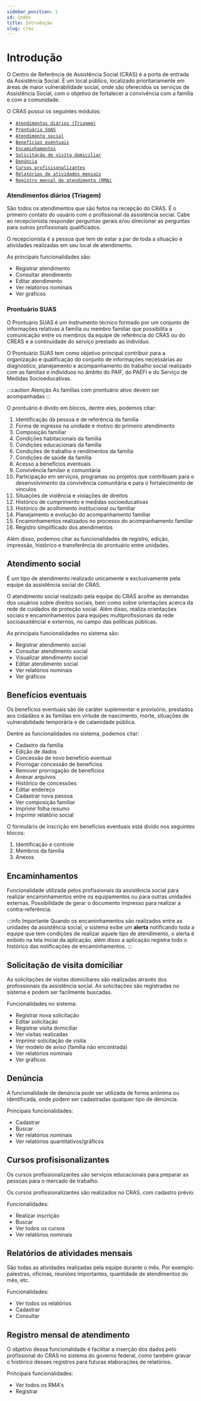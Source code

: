 ```yaml
---
sidebar_position: 1
id: index
title: Introdução
slug: cras
---
```


# Introdução

O Centro de Referência de Assistência Social (CRAS) é a porta de entrada da Assistência Social. É um local público, localizado prioritariamente em áreas de maior vulnerabilidade social, onde são oferecidos os serviços de Assistência Social, com o objetivo de fortalecer a convivência com a família e com a comunidade.

O CRAS possui os seguintes módulos:

- [`Atendimentos diários (Triagem)`](#atendimentos-diários-triagem)
- [`Prontuário SUAS`](#prontuário-suas) 
- [`Atendimento social`](#atendimento-social)  
- [`Benefícios eventuais`](#benefícios-eventuais)   
- [`Encaminhamentos`](#encaminhamentos)   
- [`Solicitação de visita domiciliar`](#solicitação-de-visita-domiciliar)    
- [`Denúncia`](#denúncia)
- [`Cursos profisisonalizantes`](#cursos-profisisonalizantes) 
- [`Relatórios de atividades mensais`](#relatórios-de-atividades-mensais) 
- [`Registro mensal de atendimento (RMA)`](#registro-mensal-de-atendimento)  

### Atendimentos diários (Triagem)

São todos os atendimentos que são feitos na recepção do CRAS. É o primeiro contato do usuário com o profissional da assistência social. Cabe ao recepcionista responder perguntas gerais e/ou direcionar as perguntas para outros profissionais qualificados.

O recepcionista é a pessoa que tem de estar a par de toda a situação e atividades realizadas em seu local de atendimento.

As principais funcionalidades são:

- Registrar atendimento
- Consultar atendimento
- Editar atendimento
- Ver relatórios nominais
- Ver gráficos

### Prontuário SUAS

O Prontuário SUAS é um instrumento técnico formado por um conjunto de informações relativas à família ou membro familiar que possibilita a comunicação entre os membros da equipe de referência do CRAS ou do CREAS e a continuidade do serviço prestado ao indivíduo.

O Prontuário SUAS tem como objetivo principal contribuir para a organização e qualificação do conjunto de informações necessárias ao diagnóstico, planejamento e acompanhamento do trabalho social realizado com as famílias e indivíduos no âmbito do PAIF, do PAEFI e do Serviço de Medidas Socioeducativas.

:::caution Atenção
As famílias com prontuário ativo devem ser acompanhadas
:::

O prontuário é divido em blocos, dentre eles, podemos citar:

1. Identificação da pessoa e de referência da família
2. Forma de ingresso na unidade e motivo do primeiro atendimento
3. Composição familiar
4. Condições habitacionais da família
5. Condições educacionais da família
6. Condições de trabalho e rendimentos da família
7. Condições de saúde da família
8. Acesso a benefícios eventuais
9. Convivência familair e comunitária
10. Participação em serviços, programas ou projetos que contribuam para o desenvolvimento da convivência comunitária e para o fortalecimento de vínculos
11. Situações de violência e violações de direitos
12. Histórico de cumprimento e medidas socioeducativas 
13. Histórico de acolhimento institucional ou familiar
14. Planejamento e evolução do acompanhamento familiar
15. Encaminhamentos realizados no processo do acompanhamento familiar
16. Registro simplificado dos atendimentos

Além disso, podemos citar as funcionalidades de registro, edição, impressão, histórico e transferência do prontuário entre unidades.

## Atendimento social

É um tipo de atendimento realizado unicamente e exclusivamente pela equipe da assistência social do CRAS.

O atendimento social realizado pela equipe do CRAS acolhe as demandas dos usuários sobre direitos sociais, bem como sobre orientações acerca da rede de cuidados de proteção social. Além disso, realiza orientações sociais e encaminhamentos para equipes multiprofissionais da rede socioassitêncial e externos, no campo das políticas públicas.

As principais funcionalidades no sistema são:
- Registrar atendimento social
- Consultar atendimento social
- Visualizar atendimento social
- Editar atendimento social
- Ver relatórios nominais
- Ver gráficos

## Benefícios eventuais

Os benefícios eventuais são de caráter suplementar e provisório, prestados aos cidadãos e às
famílias em virtude de nascimento, morte, situações de vulnerabilidade temporária e de calamidade pública.

Dentre as funcionalidades no sistema, podemos citar:

- Cadastro da família
- Edição de dados
- Concessão de novo benefício eventual
- Prorrogar concessão de benefícios
- Remover prorrogação de benefícios
- Anexar arquivos
- Histórico de concessões
- Editar endereço
- Cadastrar nova pessoa
- Ver composição familiar
- Imprimir folha resumo
- Imprimir relatório social

O formulário de inscrição em benefícios eventuais está divido nos seguintes blocos:

1. Identificação e controle
2. Membros da família
3. Anexos

## Encaminhamentos

Funcionalidade utilizada pelos profissionais da assistência social para realizar encaminhamentos entre os equipamentos ou para outras unidades externas. Possibilidade de gerar o documento impresso para realizar a contra-referência.

:::info Importante
Quando os encaminhamentos são realizados entre as unidades da assistência social, o sistema exibe um **alerta** notificando toda a equipe que tem condições de realizar aquele tipo de atendimento, o alerta é exibido na tela inicial da aplicação, além disso a aplicação registra todo o histórico das notificações de encaminhamentos.
:::

## Solicitação de visita domiciliar

As solicitações de visitas domiciliares são realizadas através dos profossionais da assistência social. As solicitações são registradas no sistema e podem ser facilmente buscadas.

Funcionalidades no sistema:

- Registrar nova solicitação
- Editar solicitação
- Registrar visita domiciliar
- Ver visitas realizadas
- Imprimir solicitação de visita
- Ver modelo de aviso (família não encontrada)
- Ver relatórios nominais
- Ver gráficos

## Denúncia

A funcionalidade de denúncia pode ser utilizada de forma anônima ou identificada, onde podem ser cadastradas qualquer tipo de denúncia.

Principais funcionalidades:

- Cadastrar
- Buscar
- Ver relatórios nominais
- Ver relatórios quantitativos/gráficos

## Cursos profisisonalizantes
Os cursos profissionalizantes são serviços educacionais para preparar as pessoas para o mercado de trabalho.

Os cursos profissionalizantes são realizados no CRAS, com cadastro prévio.

Funcionalidades:

- Realizar inscrição
- Buscar
- Ver todos os cursos
- Ver relatórios nominais

## Relatórios de atividades mensais

São todas as atividades realizadas pela equipe durante o mês. Por exemplo: palestras, oficinas, reuniões importantes, quantidade de atendimentos do mês, etc.

Funcionalidades:

- Ver todos os relatórios
- Cadastrar
- Consultar

## Registro mensal de atendimento

O objetivo dessa funcionalidade é facilitar a inserção dos dados pelo profissional do CRAS no sistema do governo federal, como também gravar o histórico desses registros para futuras elaborações de relatórios.

Principais funcionalidades:

- Ver todos os RMA's
- Registrar
